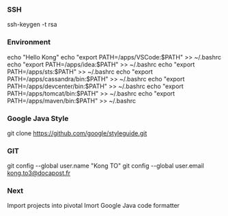 
### SSH
ssh-keygen -t rsa

### Environment
echo "Hello Kong"
echo "export PATH=/apps/VSCode:\$PATH" >> ~/.bashrc
echo "export PATH=/apps/idea:\$PATH" >> ~/.bashrc
echo "export PATH=/apps/sts:\$PATH" >> ~/.bashrc
echo "export PATH=/apps/cassandra/bin:\$PATH" >> ~/.bashrc
echo "export PATH=/apps/devcenter/bin:\$PATH" >> ~/.bashrc
echo "export PATH=/apps/tomcat/bin:\$PATH" >> ~/.bashrc
echo "export PATH=/apps/maven/bin:\$PATH" >> ~/.bashrc

### Google Java Style
git clone https://github.com/google/styleguide.git

### GIT
git config --global user.name "Kong TO"
git config --global user.email kong.to3@docapost.fr

### Next
Import projects into pivotal
Imort Google Java code formatter

